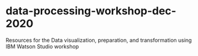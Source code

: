 # data-processing-workshop-dec-2020
Resources for the Data visualization, preparation, and transformation using IBM Watson Studio workshop 
